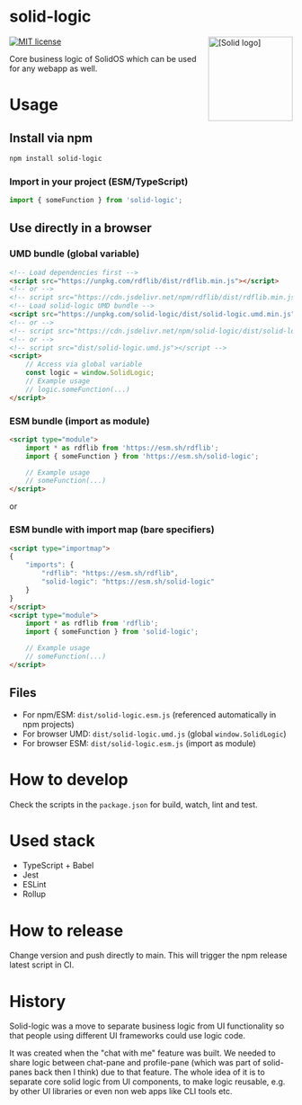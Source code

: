 # solid-logic

<img src="https://raw.githubusercontent.com/solid/community-server/main/templates/images/solid.svg" alt="[Solid logo]" height="150" align="right"/>

[![MIT license](https://img.shields.io/github/license/solidos/solidos)](https://github.com/solidos/solidos/blob/main/LICENSE.md)


Core business logic of SolidOS which can be used for any webapp as well.


# Usage

## Install via npm

```sh
npm install solid-logic
```

### Import in your project (ESM/TypeScript)

```js
import { someFunction } from 'solid-logic';
```


## Use directly in a browser

### UMD bundle (global variable)

```html
<!-- Load dependencies first -->
<script src="https://unpkg.com/rdflib/dist/rdflib.min.js"></script>
<!-- or -->
<!-- script src="https://cdn.jsdelivr.net/npm/rdflib/dist/rdflib.min.js"></script -->
<!-- Load solid-logic UMD bundle -->
<script src="https://unpkg.com/solid-logic/dist/solid-logic.umd.min.js"></script>
<!-- or -->
<!-- script src="https://cdn.jsdelivr.net/npm/solid-logic/dist/solid-logic.umd.min.js"></script -->
<!-- or -->
<!-- script src="dist/solid-logic.umd.js"></script -->
<script>
	// Access via global variable
	const logic = window.SolidLogic;
	// Example usage
	// logic.someFunction(...)
</script>
```


### ESM bundle (import as module)

```html
<script type="module">
	import * as rdflib from 'https://esm.sh/rdflib';
	import { someFunction } from 'https://esm.sh/solid-logic';

	// Example usage
	// someFunction(...)
</script>
```

or 

### ESM bundle with import map (bare specifiers)

```html
<script type="importmap">
{
	"imports": {
		"rdflib": "https://esm.sh/rdflib",
		"solid-logic": "https://esm.sh/solid-logic"
	}
}
</script>
<script type="module">
	import * as rdflib from 'rdflib';
	import { someFunction } from 'solid-logic';

	// Example usage
	// someFunction(...)
</script>
```


## Files
- For npm/ESM: `dist/solid-logic.esm.js` (referenced automatically in npm projects)
- For browser UMD: `dist/solid-logic.umd.js` (global `window.SolidLogic`)
- For browser ESM: `dist/solid-logic.esm.js` (import as module)

# How to develop

Check the scripts in the `package.json` for build, watch, lint and test.

# Used stack

* TypeScript + Babel
* Jest
* ESLint
* Rollup

# How to release

Change version and push directly to main. This will trigger the npm release latest script in CI.

# History

Solid-logic was a move to separate business logic from UI functionality so that people using different UI frameworks could use logic code. 

It was created when the "chat with me" feature was built. We needed to share logic between chat-pane and profile-pane (which was part of solid-panes back then I think) due to that feature. The whole idea of it is to separate core solid logic from UI components, to make logic reusable, e.g. by other UI libraries or even non web apps like CLI tools etc. 
